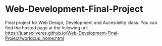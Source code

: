 # Web-Development-Final-Project
 
 Final project for Web Design, Development and Accesibility class. You can find the hosted page at the following url:
 https://juansoliveres.github.io/Web-Development-Final-Project/worldcup_home.html
 
